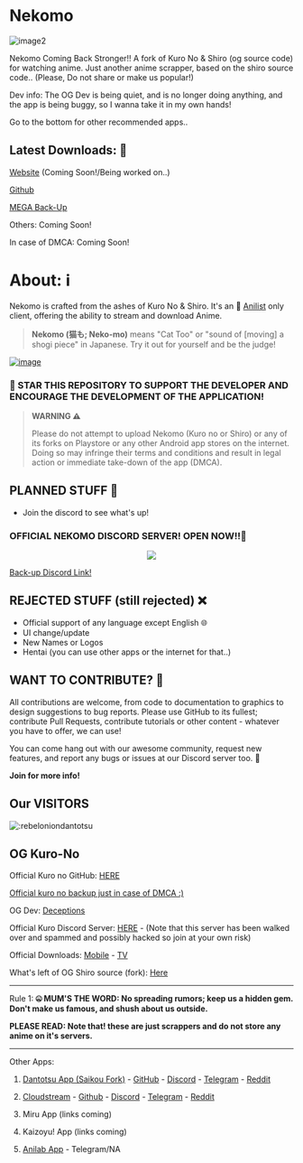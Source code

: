 # Nekomo

![image2](https://github.com/MarshMeadow/Nekomo/assets/88599122/61d417ce-dc5b-4f21-860a-10ff02ab26c9)

Nekomo Coming Back Stronger!! A fork of Kuro No & Shiro (og source code) for watching anime. Just another anime scrapper, based on the shiro source code.. (Please, Do not share or make us popular!)

Dev info: The OG Dev is being quiet, and is no longer doing anything, and the app is being buggy, so I wanna take it in my own hands! 

Go to the bottom for other recommended apps..

**Latest Downloads: 🔻**
----
[Website](https://marshmeadows.neocities.org/nekomo/uwu-apk) (Coming Soon!/Being worked on..)

<i class="fa fa-github" style="font-size:48px;color:red"></i> [Github](https://github.com/MarshMeadow/Nekomo/releases)

[MEGA Back-Up](https://mega.nz/folder/tD9ilL5Q#gjDd7fhsSWkPdicStaQYqg)

Others: Coming Soon!

In case of DMCA: Coming Soon!

# **About: ℹ️**

Nekomo is crafted from the ashes of Kuro No & Shiro. It's an 🎌 [Anilist](https://anilist.co/) only client, offering the ability to stream and download Anime.

> **Nekomo (猫も; Neko-mo)** means "Cat Too" or "sound of [moving] a shogi piece" in Japanese. Try it out for yourself and be the judge!

[![image](https://github.com/MarshMeadow/Nekomo/assets/88599122/e9eeda3c-dc8f-46e5-84f3-bae4cc551d28)](https://ko-fi.com/marshmeadow)

### 🚀 STAR THIS REPOSITORY TO SUPPORT THE DEVELOPER AND ENCOURAGE THE DEVELOPMENT OF THE APPLICATION!

> **WARNING ⚠️**
> 
> Please do not attempt to upload Nekomo (Kuro no or Shiro) or any of its forks on Playstore or any other Android app stores on the internet. Doing so may infringe their terms and conditions and result in legal action or immediate take-down of the app (DMCA).

## PLANNED STUFF 📝

- Join the discord to see what's up! 

### OFFICIAL NEKOMO DISCORD SERVER! OPEN NOW!!🚀

<p align="center">
   <a href="https://discord.com/invite/E4Ezmgg7Ka">
      <img src="https://invidget.switchblade.xyz/E4Ezmgg7Ka">
   </a>
</p>

[Back-up Discord Link!](https://discord.com/invite/E4Ezmgg7Ka)

## REJECTED STUFF (still rejected) ❌

- Official support of any language except English 🌐
- UI change/update
- New Names or Logos
- Hentai (you can use other apps or the internet for that..)

## WANT TO CONTRIBUTE? 🤝

All contributions are welcome, from code to documentation to graphics to design suggestions to bug reports. Please use GitHub to its fullest; contribute Pull Requests, contribute tutorials or other content - whatever you have to offer, we can use!

You can come hang out with our awesome community, request new features, and report any bugs or issues at our Discord server too. 📣

**Join for more info!**

## Our VISITORS

<img src="https://count.getloli.com/get/@:marshmeadownekomo" alt=":rebeloniondantotsu" />

OG Kuro-No
----

Official Kuro no GitHub: [HERE](https://github.com/deceptions/no)

[Official kuro no backup just in case of DMCA :)](https://gitee.com/deceptionss/no)

OG Dev: [Deceptions](https://github.com/deceptions)

Official Kuro Discord Server: [HERE](https://discord.gg/YgeFkTMmxh) - (Note that this server has been walked over and spammed and possibly hacked so join at your own risk)

Official Downloads:
[Mobile](https://github.com/deceptions/no/releases/download/2.2.3/2.2.3.apk) - [TV](https://github.com/deceptions/no/releases/download/2.2.3/2.2.3-TV.apk)

What's left of OG Shiro source (fork): [Here](https://github.com/MarshMeadow/shiro-app)

----

Rule 1: **🤐 MUM'S THE WORD:
   No spreading rumors; keep us a hidden gem. Don't make us famous, and shush about us outside.**

**PLEASE READ: Note that! these are just scrappers and do not store any anime on it's servers.**

----

Other Apps: 

1. [Dantotsu App (Saikou Fork)](https://dantotsu.app/) - [GitHub](https://github.com/rebelonion/Dantotsu) - [Discord](https://discord.com/invite/4HPZ5nAWwM) - [Telegram](https://t.me/+gzBCQExtLQo1YTNh) - [Reddit](https://www.reddit.com/r/dantotsu/) 

2. [Cloudstream](https://cloudstream-on-fleek-co.ipns.dweb.link/) - [Github](https://github.com/recloudstream/cloudstream) - [Discord](https://discord.gg/5Hus6fM) - [Telegram](https://t.me/s/Cloudstream3?before=14) - [Reddit](https://t.me/s/Cloudstream3?before=14)

3. Miru App (links coming)

4. Kaizoyu! App (links coming)

5. [Anilab App](https://anilab.to/) - Telegram/NA
